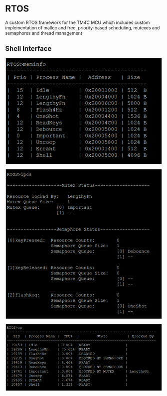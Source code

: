 # RTOS
A custom RTOS framework for the TM4C MCU which includes custom implementation of malloc and free, priority-based scheduling, mutexes and semaphores and thread management

## Shell Interface
<p align = center>
<img src = "Documentation/Meminfo.png" width="500" >
</p>

<p align = center>
<img src = "Documentation/ipcs.png" width="500" >
</p>

<p align = center>
<img src = "Documentation/ps_command.png" width="500" >
</p>
